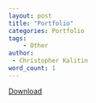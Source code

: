 ```yaml
---
layout: post
title: "Portfolio"
categories: Portfolio
tags:
    - Other
author:
 - Christopher Kalitin
word_count: 1
---
```

<a href="{{site.url}}/assets/Christopher_Kalitin_Portfolio.pdf">Download</a>

<object data="{{site.url}}/assets/Christopher_Kalitin_Portfolio.pdf" width="1000" height="1000" type='application/pdf'></object>
